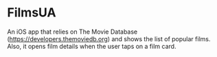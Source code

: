 # FilmsUA

An iOS app that relies on The Movie Database (https://developers.themoviedb.org) and shows the list of popular films. Also, it opens film details when the user taps on a film card.
